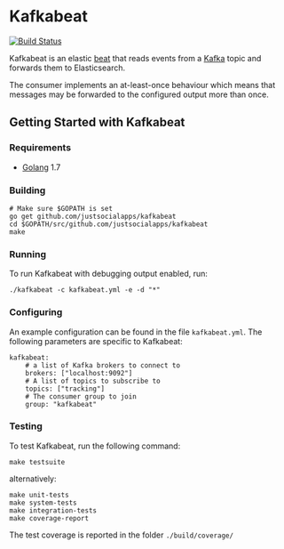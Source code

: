 # Kafkabeat

[![Build Status](https://travis-ci.org/justsocialapps/kafkabeat.svg?branch=master)](https://travis-ci.org/justsocialapps/kafkabeat)

Kafkabeat is an elastic [beat](https://www.elastic.co/products/beats) that reads
events from a [Kafka](https://kafka.apache.org) topic and forwards them to
Elasticsearch.

The consumer implements an at-least-once behaviour which means that messages may
be forwarded to the configured output more than once.

## Getting Started with Kafkabeat

### Requirements

* [Golang](https://golang.org/dl/) 1.7

### Building

```
# Make sure $GOPATH is set
go get github.com/justsocialapps/kafkabeat
cd $GOPATH/src/github.com/justsocialapps/kafkabeat
make
```

### Running

To run Kafkabeat with debugging output enabled, run:

```
./kafkabeat -c kafkabeat.yml -e -d "*"
```

### Configuring

An example configuration can be found in the file `kafkabeat.yml`. The following
parameters are specific to Kafkabeat:

```
kafkabeat:
    # a list of Kafka brokers to connect to
    brokers: ["localhost:9092"]
    # A list of topics to subscribe to
    topics: ["tracking"]
    # The consumer group to join
    group: "kafkabeat"
```

### Testing

To test Kafkabeat, run the following command:

```
make testsuite
```

alternatively:
```
make unit-tests
make system-tests
make integration-tests
make coverage-report
```

The test coverage is reported in the folder `./build/coverage/`
